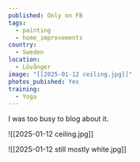 ```yaml
---
published: Only on FB
tags:
  - painting
  - home_improvements
country:
  - Sweden
location:
  - Lövånger
image: "[[2025-01-12 ceiling.jpg]]"
photos_pubished: Yes
training:
  - Yoga
---
```

I was too busy to blog about it.

![[2025-01-12 ceiling.jpg]]

![[2025-01-12 still mostly white.jpg]]
